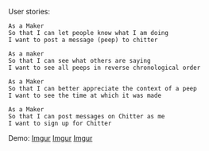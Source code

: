 User stories:

```
As a Maker
So that I can let people know what I am doing
I want to post a message (peep) to chitter

As a maker
So that I can see what others are saying  
I want to see all peeps in reverse chronological order

As a Maker
So that I can better appreciate the context of a peep
I want to see the time at which it was made

As a Maker
So that I can post messages on Chitter as me
I want to sign up for Chitter
```

Demo:
[Imgur](https://i.imgur.com/HGrDoNV.png)
[Imgur](https://i.imgur.com/PHnNNZL.png)
[Imgur](https://i.imgur.com/MxhWO79.png)

